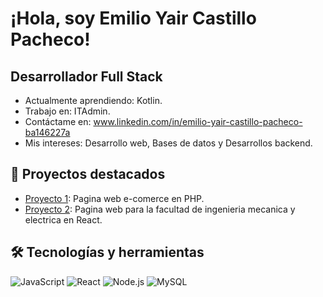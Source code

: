 # ¡Hola, soy Emilio Yair Castillo Pacheco!
## Desarrollador Full Stack
- Actualmente aprendiendo: Kotlin.
- Trabajo en: ITAdmin.
- Contáctame en: www.linkedin.com/in/emilio-yair-castillo-pacheco-ba146227a
- Mis intereses: Desarrollo web, Bases de datos y Desarrollos backend.

## 🌟 Proyectos destacados
- [Proyecto 1](https://github.com/FujimaruR/PWCI): Pagina web e-comerce en PHP.
- [Proyecto 2](https://github.com/FujimaruR/EncuestasFime_YairCastillo): Pagina web para la facultad de ingenieria mecanica y electrica en React.

## 🛠️ Tecnologías y herramientas
![JavaScript](https://img.shields.io/badge/-JavaScript-F7DF1E?style=flat&logo=javascript&logoColor=black)
![React](https://img.shields.io/badge/-React-61DAFB?style=flat&logo=react&logoColor=black)
![Node.js](https://img.shields.io/badge/-Node.js-339933?style=flat&logo=node.js&logoColor=white)
![MySQL](https://img.shields.io/badge/-MySQL-4479A1?style=flat&logo=mysql&logoColor=white)
 
